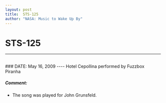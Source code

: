 ```yaml
---
layout: post
title:  STS-125
author: "NASA: Music to Wake Up By"
---
```


# STS-125
----
<br/>
### DATE: May 16, 2009
----
Hotel Cepollina performed by Fuzzbox Piranha

##### Comment:
* The song was played for John Grunsfeld.
